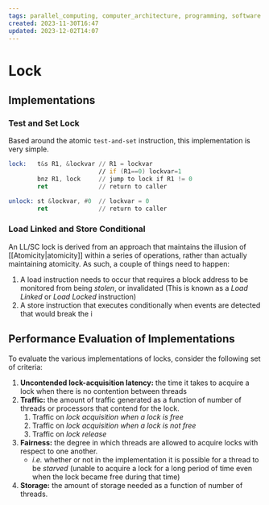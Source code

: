 ```yaml
---
tags: parallel_computing, computer_architecture, programming, software
created: 2023-11-30T16:47
updated: 2023-12-02T14:07
---
```


# Lock

## Implementations

### Test and Set Lock

Based around the atomic `test-and-set` instruction, this implementation is very simple.

```asm
lock:   t&s R1, &lockvar // R1 = lockvar
                         // if (R1==0) lockvar=1
        bnz R1, lock     // jump to lock if R1 != 0
        ret              // return to caller

unlock: st &lockvar, #0  // lockvar = 0
        ret              // return to caller
```

### Load Linked and Store Conditional

An LL/SC lock is derived from an approach that maintains the illusion of [[Atomicity|atomicity]] within a series of operations, rather than actually maintaining atomicity. As such, a couple of things need to happen:
1.  A load instruction needs to occur that requires a block address to be monitored from being *stolen*, or invalidated (This is known as a *Load Linked* or *Load Locked* instruction)
2. A store instruction that executes conditionally when events are detected that would break the i

## Performance Evaluation of Implementations

To evaluate the various implementations of locks, consider the following set of criteria:

1. **Uncontended lock-acquisition latency:** the time it takes to acquire a lock when there is no contention between threads
2. **Traffic:** the amount of traffic generated as a function of number of threads or processors that contend for the lock.
    1. Traffic on _lock acquisition when a lock is free_
    2. Traffic on _lock acquisition when a lock is not free_
    3. Traffic on _lock release_
3. **Fairness:** the degree in which threads are allowed to acquire locks with respect to one another.
    - _i.e._ whether or not in the implementation it is possible for a thread to be _starved_ (unable to acquire a lock for a long period of time even when the lock became free during that time)
4. **Storage:** the amount of storage needed as a function of number of threads.
